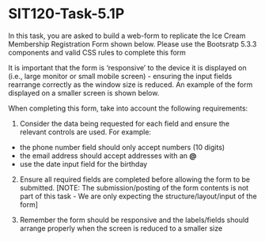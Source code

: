 # SIT120-Task-5.1P

In this task, you are asked to build a web-form to replicate the Ice Cream
Membership Registration Form shown below. Please use the Bootsratp 5.3.3
components and valid CSS rules to complete this form

It is important that the form is ‘responsive’ to the device it is displayed on (i.e.,
large monitor or small mobile screen) - ensuring the input fields rearrange
correctly as the window size is reduced. An example of the form displayed on a
smaller screen is shown below.

When completing this form, take into account the following requirements:

1. Consider the data being requested for each field and ensure the relevant
controls are used. For example:

* the phone number field should only accept numbers (10 digits)
* the email address should accept addresses with an __@__ 
* use the date input field for the birthday

2. Ensure all required fields are completed before allowing the form to be
submitted. [NOTE: The submission/posting of the form contents is not part
of this task - We are only expecting the structure/layout/input of the form]

3. Remember the form should be responsive and the labels/fields should
arrange properly when the screen is reduced to a smaller size
